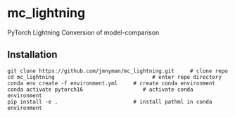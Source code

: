 # mc_lightning
PyTorch Lightning Conversion of model-comparison



## Installation

````
git clone https://github.com/jmnyman/mc_lightning.git     # clone repo
cd mc_lightning                               # enter repo directory
conda env create -f environment.yml     # create conda environment
conda activate pytorch16                   # activate conda environment
pip install -e .                        # install pathml in conda environment
````